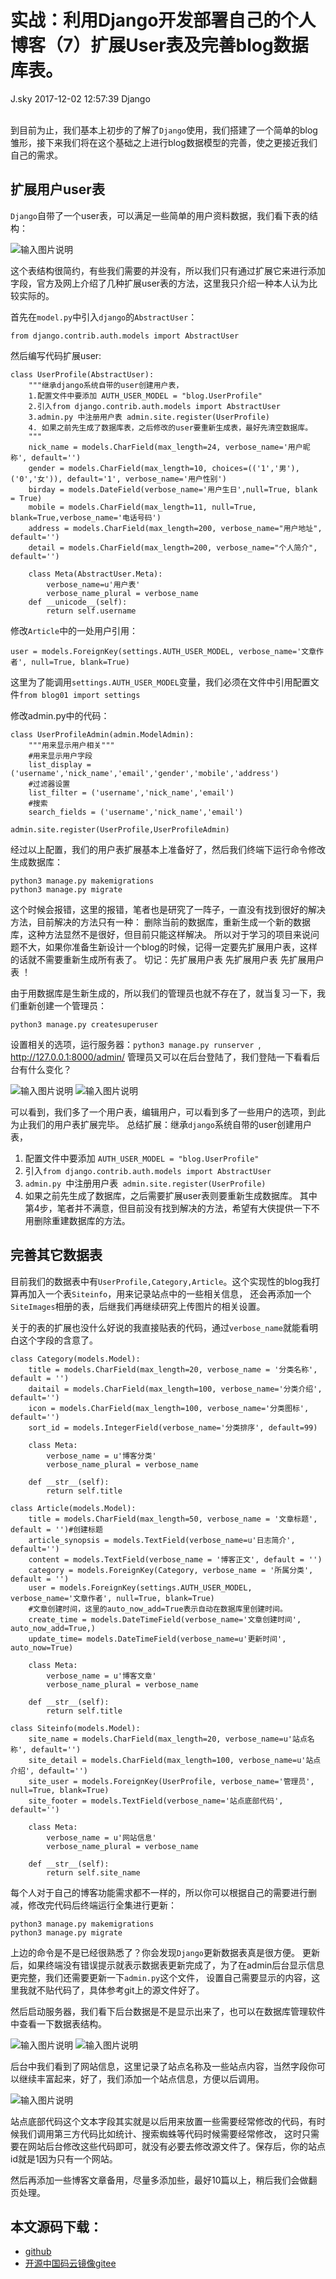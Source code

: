 <div class="blog-article">
<h1 class="title">实战：利用Django开发部署自己的个人博客（7）扩展User表及完善blog数据库表。</h1>
<span class="author">J.sky</span>
<span class="time">2017-12-02 12:57:39</span>
<span class="tag">Django</span>
</div>
</br>

到目前为止，我们基本上初步的了解了`Django`使用，我们搭建了一个简单的blog雏形，接下来我们将在这个基础之上进行blog数据模型的完善，使之更接近我们自己的需求。

## 扩展用户user表

`Django`自带了一个user表，可以满足一些简单的用户资料数据，我们看下表的结构：

![输入图片说明](/assets/images/media/upload/2017/12/Snip20171201_36.png)

这个表结构很简约，有些我们需要的并没有，所以我们只有通过扩展它来进行添加字段，官方及网上介绍了几种扩展user表的方法，这里我只介绍一种本人认为比较实际的。

首先在`model.py`中引入`django`的`AbstractUser`：

    from django.contrib.auth.models import AbstractUser

然后编写代码扩展user:

    class UserProfile(AbstractUser):
        """继承django系统自带的user创建用户表，
        1.配置文件中要添加 AUTH_USER_MODEL = "blog.UserProfile"
        2.引入from django.contrib.auth.models import AbstractUser
        3.admin.py 中注册用户表 admin.site.register(UserProfile)
        4. 如果之前先生成了数据库表，之后修改的user要重新生成表，最好先清空数据库。
        """
        nick_name = models.CharField(max_length=24, verbose_name='用户昵称', default='')
        gender = models.CharField(max_length=10, choices=(('1','男'),('0','女')), default='1', verbose_name='用户性别')
        birday = models.DateField(verbose_name='用户生日',null=True, blank = True)
        mobile = models.CharField(max_length=11, null=True, blank=True,verbose_name='电话号码')
        address = models.CharField(max_length=200, verbose_name="用户地址", default='')
        detail = models.CharField(max_length=200, verbose_name="个人简介", default='')

        class Meta(AbstractUser.Meta):
            verbose_name=u'用户表'
            verbose_name_plural = verbose_name
        def __unicode__(self):
            return self.username

修改`Article`中的一处用户引用：

    user = models.ForeignKey(settings.AUTH_USER_MODEL, verbose_name='文章作者', null=True, blank=True)

这里为了能调用`settings.AUTH_USER_MODEL`变量，我们必须在文件中引用配置文件`from blog01 import settings`

修改admin.py中的代码：

    class UserProfileAdmin(admin.ModelAdmin):
        """用来显示用户相关"""
        #用来显示用户字段
        list_display = ('username','nick_name','email','gender','mobile','address')
        #过滤器设置
        list_filter = ('username','nick_name','email')
        #搜索
        search_fields = ('username','nick_name','email')

    admin.site.register(UserProfile,UserProfileAdmin)

经过以上配置，我们的用户表扩展基本上准备好了，然后我们终端下运行命令修改生成数据库：

    python3 manage.py makemigrations
    python3 manage.py migrate

这个时候会报错，这里的报错，笔者也是研究了一阵子，一直没有找到很好的解决方法，目前解决的方法只有一种：
删除当前的数据库，重新生成一个新的数据库，这种方法显然不是很好，但目前只能这样解决。
所以对于学习的项目来说问题不大，如果你准备生新设计一个blog的时候，记得一定要先扩展用户表，这样的话就不需要重新生成所有表了。
切记：先扩展用户表 先扩展用户表 先扩展用户表 ！

由于用数据库是生新生成的，所以我们的管理员也就不存在了，就当复习一下，我们重新创建一个管理员：

    python3 manage.py createsuperuser

设置相关的选项，运行服务器：`python3 manage.py runserver `,
http://127.0.0.1:8000/admin/
管理员又可以在后台登陆了，我们登陆一下看看后台有什么变化？

![输入图片说明](/assets/images/media/upload/2017/12/Snip20171201_37.png)
![输入图片说明](/assets/images/media/upload/2017/12/Snip20171201_37.png)

可以看到，我们多了一个用户表，编辑用户，可以看到多了一些用户的选项，到此为止我们的用户表扩展完毕。
总结扩展：继承`django`系统自带的user创建用户表，

1. 配置文件中要添加 `AUTH_USER_MODEL = "blog.UserProfile"`
2. 引入`from django.contrib.auth.models import AbstractUser`
3. `admin.py `中注册用户表` admin.site.register(UserProfile)`
4. 如果之前先生成了数据库，之后需要扩展user表则要重新生成数据库。
其中第4步，笔者并不满意，但目前没有找到解决的方法，希望有大侠提供一下不用删除重建数据库的方法。

## 完善其它数据表

目前我们的数据表中有`UserProfile,Category,Article`。这个实现性的blog我打算再加入一个表`Siteinfo`，用来记录站点中的一些相关信息，
还会再添加一个`SiteImages`相册的表，后继我们再继续研究上传图片的相关设置。

关于的表的扩展也没什么好说的我直接贴表的代码，通过`verbose_name`就能看明白这个字段的含意了。


    class Category(models.Model):
        title = models.CharField(max_length=20, verbose_name = '分类名称', default = '')
        daitail = models.CharField(max_length=100, verbose_name='分类介绍', default='')
        icon = models.CharField(max_length=100, verbose_name='分类图标', default='')
        sort_id = models.IntegerField(verbose_name='分类排序', default=99)

        class Meta:
            verbose_name = u'博客分类'
            verbose_name_plural = verbose_name

        def __str__(self):
            return self.title

    class Article(models.Model):
        title = models.CharField(max_length=50, verbose_name = '文章标题', default = '')#创建标题
        article_synopsis = models.TextField(verbose_name=u'日志简介', default='')
        content = models.TextField(verbose_name = '博客正文', default = '')
        category = models.ForeignKey(Category, verbose_name = '所属分类', default = '')
        user = models.ForeignKey(settings.AUTH_USER_MODEL, verbose_name='文章作者', null=True, blank=True)
        #文章创建时间，这里的auto_now_add=True表示自动在数据库里创建时间。
        create_time = models.DateTimeField(verbose_name='文章创建时间', auto_now_add=True,)
        update_time= models.DateTimeField(verbose_name=u'更新时间',  auto_now=True)

        class Meta:
            verbose_name = u'博客文章'
            verbose_name_plural = verbose_name

        def __str__(self):
            return self.title

    class Siteinfo(models.Model):
        site_name = models.CharField(max_length=20, verbose_name=u'站点名称', default='')
        site_detail = models.CharField(max_length=100, verbose_name=u'站点介绍', default='')
        site_user = models.ForeignKey(UserProfile, verbose_name='管理员', null=True, blank=True)
        site_footer = models.TextField(verbose_name='站点底部代码', default='')

        class Meta:
            verbose_name = u'网站信息'
            verbose_name_plural = verbose_name

        def __str__(self):
            return self.site_name

每个人对于自己的博客功能需求都不一样的，所以你可以根据自己的需要进行删减，修改完代码后终端运行全集进行更新：

    python3 manage.py makemigrations
    python3 manage.py migrate

上边的命令是不是已经很熟悉了？你会发现`Django`更新数据表真是很方便。
更新后，如果终端没有错误提示就表示数据表更新完成了，为了在admin后台显示信息更完整，我们还需要更新一下`admin.py`这个文件，
设置自己需要显示的内容，这里我就不贴代码了，具体参考git上的源文件好了。

然后启动服务器，我们看下后台数据是不是显示出来了，也可以在数据库管理软件中查看一下数据表结构。

![输入图片说明](/assets/images/media/upload/2017/12/Snip20171202_39.png)
![输入图片说明](/assets/images/media/upload/2017/12/Snip20171202_40.png)

后台中我们看到了网站信息，这里记录了站点名称及一些站点内容，当然字段你可以继续丰富起来，好了，我们添加一个站点信息，方便以后调用。

![输入图片说明](/assets/images/media/upload/2017/12/Snip20171202_41.png)

站点底部代码这个文本字段其实就是以后用来放置一些需要经常修改的代码，有时候我们调用第三方代码比如统计、搜索蜘蛛等代码时候需要经常修改，
这时只需要在网站后台修改这些代码即可，就没有必要去修改源文件了。保存后，你的站点id就是1因为只有一个网站。

然后再添加一些博客文章备用，尽量多添加些，最好10篇以上，稍后我们会做翻页处理。

## 本文源码下载：

+ [github](https://github.com/bosichong/17python.com/tree/master/Django)
+ [开源中国码云镜像gitee](https://gitee.com/J_Sky/17python.com/tree/master/Django)